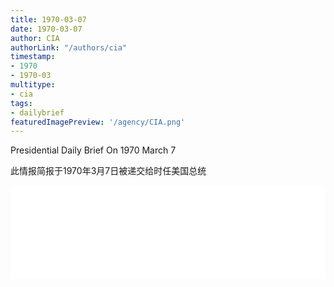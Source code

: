 ```yaml
---
title: 1970-03-07
date: 1970-03-07
author: CIA 
authorLink: "/authors/cia"
timestamp: 
- 1970
- 1970-03
multitype: 
- cia
tags: 
- dailybrief
featuredImagePreview: '/agency/CIA.png'
---
```



Presidential Daily Brief On 1970 March 7

此情报简报于1970年3月7日被递交给时任美国总统

<!--more-->





<div id="over" style="width:100%; overflow:hidden"> <iframe id="sFrame" name="sFrame" frameborder="no" border="0"  allowfullscreen marginwidth="0" scrolling="no" src = " /CIA/1970-03-07.html "  style = " position:absulute; width: 806px; top: 300;" > </iframe> </div>